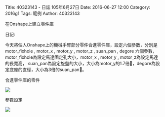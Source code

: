 Title: 40323143 -  日誌  105年6月27日
Date: 2016-06-27 12:00
Category: 2016g1
Tags: 範例
Author: 40323143

在Onshape上建立零件庫
<!-- PELICAN_END_SUMMARY -->

日記:

今天將個人Onshape上的機械手臂部分零件合進零件庫，設定六個參數，分別是motor_fixhole , motor_x , motor_y , motor_z , suan_pan , degore 六個參數，motor_fixhole為設定馬達固定孔大小，motor_x , motor_y , motor_z為設定馬達的長寬高， suan_pan為設定旋盤的大小，大小為motor_y的1.7倍，degore為設定底座的直徑，大小為3倍的suan_pan。


合進零件庫的零件

<img src="http://i.imgur.com/VoMTC8g.png">

參數設定

<img src="http://i.imgur.com/AsRWjtd.png">